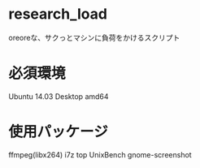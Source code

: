 # research_load
oreoreな、サクっとマシンに負荷をかけるスクリプト

# 必須環境
Ubuntu 14.03 Desktop amd64

# 使用パッケージ
ffmpeg(libx264) i7z top UnixBench gnome-screenshot
